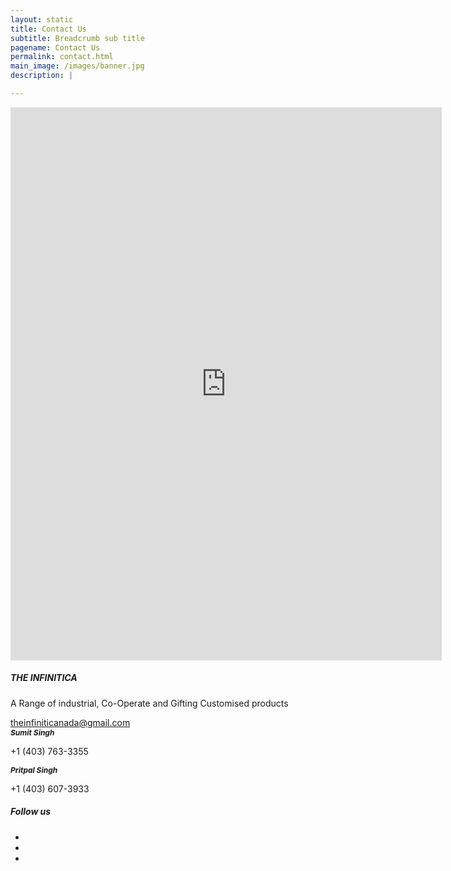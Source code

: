 ```yaml
---
layout: static
title: Contact Us
subtitle: Breadcrumb sub title
pagename: Contact Us
permalink: contact.html
main_image: /images/banner.jpg
description: |

---
```


 <div class="wpsuptr-standard-row contact-section contact-style-2">
          <div class="container">
              <div class="row">
                  <div class="col-md-7 text-left">
                      <iframe src="https://docs.google.com/forms/d/e/1FAIpQLSfSwhUCnesLnHglO6qrGrFvjJsr6vW3bDLINSIBnyBJ_tzrpQ/viewform?embedded=true" width="690" height="885" frameborder="0" marginheight="0" marginwidth="0">Loading…</iframe>
                  </div>
                  <div class="col-md-5">
                      <div class="contact-widget-wrap">
                          <div class="contact-sub-heading">
                              <h5>THE INFINITICA</h5>
                              <p>A Range of industrial, Co-Operate and Gifting Customised products </p>
                          </div>
                          <div class="widget-content">
                              <div class="single-address-box">
                                  <div class="address-icon">
                                      <i class="fa fa-envelope-o"></i>
                                  </div>
                                  <div class="address-text">
                                      <a href="mailto:theinfiniticanada@gmail.com">theinfiniticanada@gmail.com</a>
                                  </div>
                              </div>
                              <div class="single-address-box">
                                  <div class="address-icon">
                                      <i class="ti-mobile"></i>
                                  </div>
                                  <div class="address-text">
                                       <h6 style="margin:  0; font-size:12px; font-weight:bold;">
                                                Sumit Singh 
                                       </h6>
                                      <p>+1 (403) 763-3355</p>
                                  </div>
                              </div>
                              <div class="single-address-box">
                                  <div class="address-icon">
                                      <i class="ti-mobile"></i>
                                  </div>
                                  <div class="address-text">
                                       <h6 style="margin:  0; font-size:12px; font-weight:bold;">
                                                Pritpal Singh
                                       </h6>
                                      <p>+1 (403) 607-3933</p>
                                  </div>
                              </div>
                              <div class="social-bookmark-area contact-sub-heading ">
                                <h5>Follow us</h5>
                                <ul class="social-bookmark list-inline">
                                    <li><a href="https://www.facebook.com/The-infinitica-112803940089728/?modal=admin_todo_tour" target="_blank"><i class="fa fa-facebook"></i></a> </li>
                                    <li><a href="#"><i class="fa fa-twitter"></i></a> </li>
                                    <li><a href="https://www.instagram.com/the_infinitica/" target="_blank"><i class="fa fa-instagram"></i></a> </li>
                                </ul>
                              </div>
                          </div>
                      </div>
                  </div>
              </div>
          </div>
      </div>